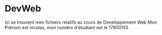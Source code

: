 # DevWeb
Ici se trouvent mes fichiers relatifs au cours de Developpement Web
Mon Prénom est nicolas, mon numéro d'étudiant est le 17800155
